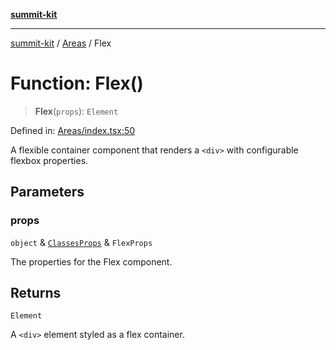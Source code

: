 [**summit-kit**](../../README.md)

***

[summit-kit](../../modules.md) / [Areas](../README.md) / Flex

# Function: Flex()

> **Flex**(`props`): `Element`

Defined in: [Areas/index.tsx:50](https://github.com/andrewgremlich/summit-kit/blob/a8172597c1701ef8162fa2bc41dcfb2c8237719b/src/react/Areas/index.tsx#L50)

A flexible container component that renders a `<div>` with configurable flexbox properties.

## Parameters

### props

`object` & [`ClassesProps`](../../Types/general/type-aliases/ClassesProps.md) & `FlexProps`

The properties for the Flex component.

## Returns

`Element`

A `<div>` element styled as a flex container.
